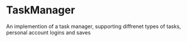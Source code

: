 # TaskManager

An implemention of a task manager, supporting diffrenet types of tasks, personal account logins and saves

